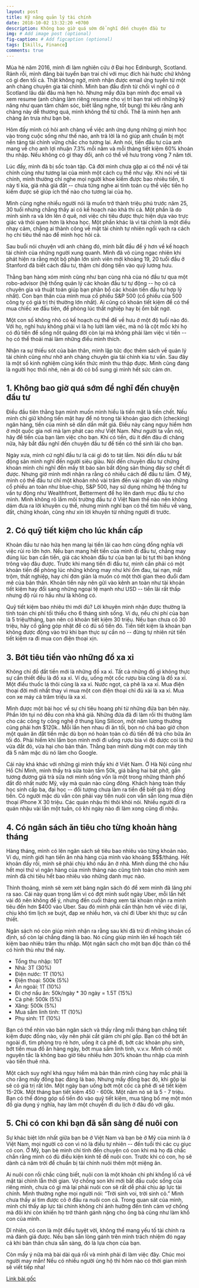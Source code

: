 ```yaml
---
layout: post
title: Kỹ năng quản lý tài chính
date: 2018-10-02 13:32:20 +0700
description: Không bao giờ quá sớm để nghĩ đến chuyện đầu tư
img: # Add image post (optional)
fig-caption: # Add figcaption (optional)
tags: [Skills, Finance]
comments: true
---
```

Mùa hè năm 2016, mình đi làm nghiên cứu ở Đại học Edinburgh, Scotland. Rảnh rỗi, mình đăng bài tuyển bạn trai chỉ với mục đích hài hước chứ không có gì đen tối cả. Thật không ngờ, mình nhận được email ứng tuyển từ một anh chàng chuyên gia tài chính. Mình ban đầu định từ chối vì nghĩ có ở Scotland lâu dài đâu mà hẹn hò. Nhưng mấy đứa bạn mình đọc email và xem resume (anh chàng làm riêng resume cho vị trí bạn trai với những kỹ năng như quan tâm chăm sóc, biết lắng nghe, tốt bụng) thì kêu rằng anh chàng này dễ thương quá, mình không thể từ chối. Thế là mình hẹn anh chàng ăn trưa như bạn bè.

Hôm đấy mình có hỏi anh chàng về việc anh ứng dụng những gì mình học vào trong cuộc sống như thế nào, anh trả lời là nó giúp anh chuẩn bị một nền tảng tài chính vững chắc cho tương lai. Anh nói, tiền đầu tư của anh mang về cho anh lợi nhuận 7.3% mỗi năm và mỗi tháng tiết kiệm 60% khoản thu nhập. Nếu không có gì thay đổi, anh có thể về hưu trong vòng 7 năm tới. 

Lúc đấy, mình đã bị sốc toàn tập. Cả đời mình chưa gặp ai có thể nói về tài chính cũng như tương lai của mình một cách cụ thể như vậy. Khi nói về tài chính, mình thường chỉ nghe mọi người khoe kiếm được bao nhiêu tiền, tỉ này tỉ kia, giá nhà giá đất -- chưa từng nghe ai tính toán cụ thể việc tiền họ kiếm được sẽ giúp ích thế nào cho tương lai của họ.

Mình cũng nghe nhiều người nói là muốn trở thành triệu phú trước năm 25, 30 tuổi nhưng chẳng thấy ai có kế hoạch nào khả thi cả. Một phần là do mình sinh ra và lớn lên ở quê, nơi việc chi tiêu được thực hiện dựa vào trực giác và thói quen hơn là khoa học. Một phần khác là vì tài chính là một điều nhạy cảm, chẳng ai thành công về mặt tài chính tự nhiên ngồi vạch ra cách họ chi tiêu thế nào để mình học hỏi cả.

Sau buổi nói chuyện với anh chàng đó, mình bắt đầu để ý hơn về kế hoạch tài chính của những người xung quanh. Mình đã vô cùng ngạc nhiên khi phát hiện ra rằng một bộ phận lớn sinh viên mới khoảng 19, 20 tuổi đầu ở Stanford đã biết cách đầu tư, thậm chí đóng tiền vào quỹ lương hưu.

Thằng bạn hàng xóm mình cũng như bạn cùng nhà của nó đầu tư qua một robo-advisor (hệ thống quản lý các khoản đầu tư tự động -- họ có cả chuyên gia và thuật toán giúp bạn phân bổ các khoản tiền đầu tư hợp lý nhất). Con bạn thân của mình mua cổ phiếu S&P 500 (cổ phiếu của 500 công ty có giá trị thị thường lớn nhất). Ai cũng có khoản tiết kiệm để có thể mua chiếc xe đầu tiên, để phòng lúc thất nghiệp hay bị ốm bất ngờ.

Một con số không nhỏ có kế hoạch cụ thể để về hưu ở một độ tuổi nào đó. Với họ, nghỉ hưu không phải vì là họ lười làm việc, mà nó là cột mốc khi họ có đủ tiền để sống nốt quãng đời còn lại mà không phải làm việc vì tiền -- họ có thể thoải mái làm những điều mình thích.

Nhận ra sự thiếu sót của bản thân, mình lập tức đọc thêm sách về quản lý tài chính cũng như nhờ anh chàng chuyên gia tài chính kia tư vấn. Sau đây là một số kinh nghiệm cũng kiến thức mình thu thập được. Mình cũng đang là người học thôi nhé, nên ai đó có bổ sung gì mình hết sức cảm ơn.

<h2>1. Không bao giờ quá sớm để nghĩ đến chuyện đầu tư</h2>

Điều đầu tiên thằng bạn mình muốn mình hiểu là tiền mặt là tiền chết. Nếu mình chỉ giữ không tiền mặt hay để nó trong tài khoản giao dịch (checking) ngân hàng, tiền của mình sẽ dần dần mất giá. Điều này càng nguy hiểm hơn ở một quốc gia nơi mà lạm phát cao như Việt Nam. Như người ta vẫn nói, hãy để tiền của bạn làm việc cho bạn. Khi có tiền, dù ít đến đâu đi chăng nữa, hãy bắt đầu nghĩ đến chuyện đầu tư để tiền có thể sinh lãi cho bạn.

Ngày xưa, mình cứ nghĩ đầu tư là cái gì đó to tát lắm. Nói đến đầu tư bất động sản mình nghĩ đến người siêu giàu. Nói đến chuyện đầu tư chứng khoán mình chỉ nghĩ đến mấy tít báo sàn bất động sản thủng đáy sợ chết đi được. Nhưng giờ mình mới nhận ra rằng có nhiều cách để đầu tư lắm. Ở Mỹ, mình có thể đầu tư chỉ một khoản nhỏ vài trăm đến vài ngàn đô vào những cổ phiếu an toàn như blue-chip, S&P 500, hay sử dụng những hệ thống tư vấn tự động như Wealthfront, Betterment để họ lên danh mục đầu tư cho mình. Mình không rõ lắm môi trường đầu tư ở Việt Nam thế nào nên không dám đưa ra lời khuyên cụ thể, nhưng mình nghĩ bạn có thể tìm hiểu về vàng, đất, chứng khoán, cũng như xin lời khuyên từ những người đi trước. 

<h2>2. Có quỹ tiết kiệm cho lúc khẩn cấp</h2>

Khoản đầu tư nào hứa hẹn mang lại tiền lãi cao hơn cũng đồng nghĩa với việc rủi ro lớn hơn. Nếu bạn mang hết tiền của mình đi đầu tư, chẳng may đúng lúc bạn cần tiền, giá các khoản đầu tư của bạn lại bị tụt thì bạn không trông vào đâu được. Trước khi mang tiền đi đầu tư, mình cần phải có một khoản tiền để phòng lúc những không may như khi ốm đau, tai nạn, mất trộm, thất nghiệp, hay chỉ đơn giản là muốn có một thời gian theo đuổi đam mê của bản thân. Khoản tiền này nên gửi vào kênh an toàn như tài khoản tiết kiệm hay đổi sang những ngoại tệ mạnh như USD -- tiền lãi rất thấp nhưng độ rủi ro hầu như là không có. 

Quỹ tiết kiệm bao nhiêu thì mới đủ? Lời khuyên mình nhận được thường là tính toán chi phí tối thiểu cho 6 tháng sinh sống. Ví dụ, nếu chi phí của bạn là 5 triệu/tháng, bạn nên có khoản tiết kiệm 30 triệu. Nếu bạn chưa có 30 triệu, hãy cố gắng góp nhặt để có đủ số tiền đó. Tiền tiết kiệm là khoản bạn không được động vào trừ khi bạn thực sự cần nó -- đừng tự nhiên rút tiền tiết kiệm ra đi mua con điện thoại xịn.

<h2>3. Bớt tiêu tiền vào những đồ xa xỉ</h2>
Không chỉ đồ đắt tiền mới là những đồ xa xỉ. Tất cả những đồ gì không thực sự cần thiết đều là đồ xa xỉ. Ví dụ, uống một cốc rượu bia cũng là đồ xa xỉ. Một điếu thuốc lá thôi cũng là xa xỉ. Nước ngọt, cà phê là xa xỉ. Mua điện thoại đời mới nhất thay vì mua một con điện thoại chỉ đủ xài là xa xỉ. Mua con xe máy cả trăm triệu là xa xỉ. 

Mình được một bài học về sự chi tiêu hoang phí từ những đứa bạn bên này. Phần lớn tụi nó đều con nhà khá giả. Những đứa đã đi làm rồi thì thường làm cho các công ty công nghệ ở thung lũng Silicon, một năm lương thưởng cũng phải hơn $120k.. Mỗi lần hẹn nhau đi ăn tối, bọn nó chả bao giờ chọn một quán ăn đắt tiền mặc dù bọn nó hoàn toàn có đủ tiền để trả cho bữa ăn tối đó. Phải hiếm khi lắm bọn mình mới đi uống rượu bia vì đó được coi là thứ vừa đắt đỏ, vừa hại cho bản thân. Thằng bạn mình dùng một con máy tính đã 5 năm mặc dù nó làm cho Google.

Cái này khá khác với những gì mình thấy khi ở Việt Nam. Ở Hà Nội cũng như Hồ Chí Minh, mình thấy trà sữa toàn tầm 50k, giá bằng hai bát phở, gần tương đương giá trà sữa nơi mình sống vốn là một trong những thành phố đắt đỏ nhất nước Mỹ, vậy mà quán nào cũng đông. Khách hàng toàn thấy học sinh cấp ba, đại học -- đối tượng chưa làm ra tiền để biết giá trị đồng tiền. Có người mặc dù vẫn còn phải vay tiền nuôi con vẫn sẵn lòng mua điện thoại iPhone X 30 triệu. Các quán nhậu thì thôi khỏi nói. Nhiều người đi ra quán nhậu vài lần một tuần, có khi ngày nào đi làm xong cũng đi nhậu.

<h2>4. Có ngân sách ăn tiêu cho từng khoản hàng tháng</h2>

Hàng tháng, mình có lên ngân sách sẽ tiêu bao nhiêu vào từng khoản nào. Ví dụ, mình giới hạn tiền ăn nhà hàng của mình vào khoảng $$$/tháng. Hết khoản đấy rồi, mình sẽ phải chịu khó nấu ăn ở nhà. Mình dùng thẻ cho hầu hết mọi thứ vì ngân hàng của mình tháng nào cũng tính toán cho mình xem mình đã chi tiêu hết bao nhiêu vào những danh mục nào.

Thỉnh thoảng, mình sẽ xem xét bảng ngân sách đó để xem mình đã lãng phí ra sao. Cái này quan trọng lắm vì có đợt mình suốt ngày Uber, mỗi lần hết vài đô nên không để ý, nhưng đến cuối tháng xem tài khoản nhận ra mình tiêu đến hơn $400 vào Uber. Sau đó mình phải cẩn thận hơn về việc đi lại, chịu khó tìm lịch xe buýt, đạp xe nhiều hơn, và chỉ đi Uber khi thực sự cần thiết.

Ngân sách nó còn giúp mình nhận ra rằng sau khi đã trừ đi những khoản cố định, số còn lại chẳng đáng là bao. Nó cũng giúp mình lên kế hoạch tiết kiệm bao nhiêu trăm thu nhập. Một ngân sách cho một bạn độc thân có thể có hình thù như thế này. 
- Tổng thu nhập: 10T
- Nhà: 3T (30%)
- Điện nước: 1T (10%)
- Điện thoại: 500k (5%)
- Ăn ngoài: 1T (10%)
- Đi chợ nấu ăn: 50k/ngày * 30 ngày = 1.5T (15%)
- Cà phê: 500k (5%)
- Xăng: 500k (5%)
- Mua sắm linh tinh: 1T (10%)
- Phụ sinh: 1T (10%)

Bạn có thể nhìn vào bản ngân sách và thấy rằng mỗi tháng bạn chẳng tiết kiệm được đồng nào, vậy nên phải cắt giảm chi phí gấp. Bạn có thể bớt ăn ngoài đi, tìm phòng trọ rẻ hơn, uống ít cà phê đi, bớt các khoản phụ sinh, bớt tiền mua đồ ăn hàng ngày, bớt mua sắm linh tinh, v.v.v. Mình có một nguyên tắc là không bao giờ tiêu nhiều hơn 30% khoản thu nhập của mình vào tiền thuê nhà.

Một cách suy nghĩ khá nguy hiểm mà bản thân mình cũng hay mắc phải là cho rằng mấy đồng bạc đáng là bao. Nhưng mấy đồng bạc đó, khi gộp lại sẽ có giá trị rất lớn. Một ngày bạn uống bớt một cốc cà phê đi sẽ tiết kiệm 15-20k. Một tháng bạn tiết kiệm 450 - 600k. Một năm nó sẽ là 5 - 7 triệu. Bạn có thể đóng góp số tiền đó vào quỹ tiết kiệm, mua tặng bố mẹ một món đồ gia dụng ý nghĩa, hay làm một chuyến đi du lịch ở đâu đó với gấu.

<h2>5. Chỉ có con khi bạn đã sẵn sàng để nuôi con</h2>
Sự khác biệt lớn nhất giữa bạn bè ở Việt Nam và bạn bè ở Mỹ của mình là ở Việt Nam, mọi người có con vì nó là điều tự nhiên -- đến tuổi thì các cụ giục có con. Ở Mỹ, bạn bè mình chỉ tính đến chuyện có con khi mà họ đã chắc chắn rằng mình có đủ điều kiện kinh tế để nuôi con. Trước khi có con, họ sẽ dành cả năm trời để chuẩn bị tài chính nuôi thêm một miệng ăn.

Ai nuôi con rồi chắc cũng biết, nuôi con là một khoản chi phí khổng lồ cả về mặt tài chính lẫn thời gian. Vợ chồng son khi mới bắt đầu cuộc sống của riêng mình, chưa có gì mà lại phải nuôi con sẽ rất dễ phải chịu áp lực tài chính. Mình thường nghe mọi người nói: “Trời sinh voi, trời sinh cỏ.” Mình chưa thấy ai tìm được cỏ ở đâu ra nuôi con cả. Trong quan sát của mình, mình chỉ thấy áp lực tài chính không chỉ ảnh hưởng đến tình cảm vợ chồng mà đôi khi còn khiến họ trở thành gánh nặng cho ông bà cũng như làm khổ con của mình. 

Dĩ nhiên, có con là một điều tuyệt vời, không thể mang yếu tố tài chính ra mà đánh giá được. Nếu bạn sẵn lòng gánh trên mình trách nhiệm đó ngay cả khi bản thân chưa sẵn sàng, đó là lựa chọn của bạn.

Còn mấy ý nữa mà bài dài quá rồi và mình phải đi làm việc đây. Chúc moi người may mắn! Nếu có nhiều người ủng hộ thì hôm nào có thời gian mình sẽ viết tiếp nha!

[Link bài gốc](https://www.facebook.com/chipiscrazy/posts/1551475984968770)
